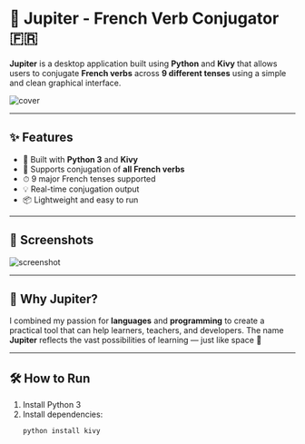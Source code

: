# 🌌 Jupiter - French Verb Conjugator 🇫🇷

**Jupiter** is a desktop application built using **Python** and **Kivy** that allows users to conjugate **French verbs** across **9 different tenses** using a simple and clean graphical interface.

![cover](./cover.png)

---

## ✨ Features

- 🐍 Built with **Python 3** and **Kivy**
- 🔁 Supports conjugation of **all French verbs**
- ⏱ 9 major French tenses supported
- 💡 Real-time conjugation output
- 📦 Lightweight and easy to run

---

## 📸 Screenshots

![screenshot](./screenshot.png)

---

## 🚀 Why Jupiter?

I combined my passion for **languages** and **programming** to create a practical tool that can help learners, teachers, and developers. The name **Jupiter** reflects the vast possibilities of learning — just like space 🚀

---

## 🛠 How to Run

1. Install Python 3
2. Install dependencies:
   ```bash
   python install kivy
